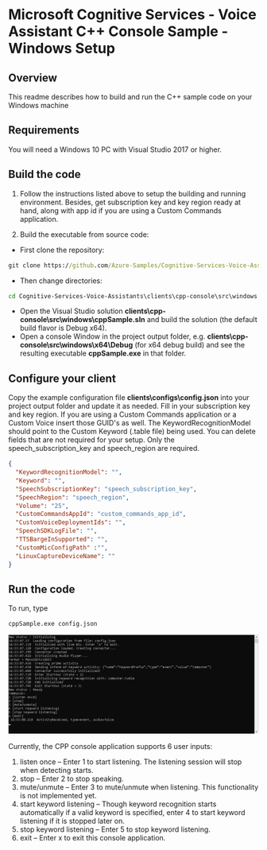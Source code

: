 # Microsoft Cognitive Services - Voice Assistant C++ Console Sample - Windows Setup

## Overview

This readme describes how to build and run the C++ sample code on your Windows machine

## Requirements

You will need a Windows 10 PC with Visual Studio 2017 or higher.

## Build the code

1. Follow the instructions listed above to setup the building and running environment. Besides, get subscription key and key region ready at hand, along with app id if you are using a Custom Commands application.

2. Build the executable from source code:
* First clone the repository:
```cmd
git clone https://github.com/Azure-Samples/Cognitive-Services-Voice-Assistants.git
```
* Then change directories:
```cmd
cd Cognitive-Services-Voice-Assistants\clients\cpp-console\src\windows
```
* Open the Visual Studio solution **clients\cpp-console\src\windows\cppSample.sln** and build the solution (the default build flavor is Debug x64).
* Open a console Window in the project output folder, e.g. **clients\cpp-console\src\windows\x64\Debug** (for x64 debug build) and see the resulting executable **cppSample.exe** in that folder.

## Configure your client

Copy the example configuration file **clients\configs\config.json** into your project output folder and update it as needed. Fill in your subscription key and key region. If you are using a Custom Commands application or a Custom Voice insert those GUID's as well. The KeywordRecognitionModel should point to the Custom Keyword (.table file) being used. You can delete fields that are not required for your setup. Only the speech_subscription_key and speech_region are required.
```json
{
  "KeywordRecognitionModel": "",
  "Keyword": "",
  "SpeechSubscriptionKey": "speech_subscription_key",
  "SpeechRegion": "speech_region",
  "Volume": "25",
  "CustomCommandsAppId": "custom_commands_app_id",
  "CustomVoiceDeploymentIds": "",
  "SpeechSDKLogFile": "",
  "TTSBargeInSupported": "",
  "CustomMicConfigPath" :"",
  "LinuxCaptureDeviceName": ""
}
```

## Run the code

To run, type
```cmd
cppSample.exe config.json
```

![Console](Console.png)

Currently, the CPP console application supports 6 user inputs:
1. listen once – Enter 1 to start listening. The listening session will stop when detecting starts.
2. stop – Enter 2 to stop speaking.
3. mute/unmute – Enter 3 to mute/unmute when listening. This functionality is not implemented yet.
4. start keyword listening – Though keyword recognition starts automatically if a valid keyword is specified, enter 4 to start keyword listening if it is stopped later on.
5. stop keyword listening – Enter 5 to stop keyword listening.
6. exit – Enter x to exit this console application.




